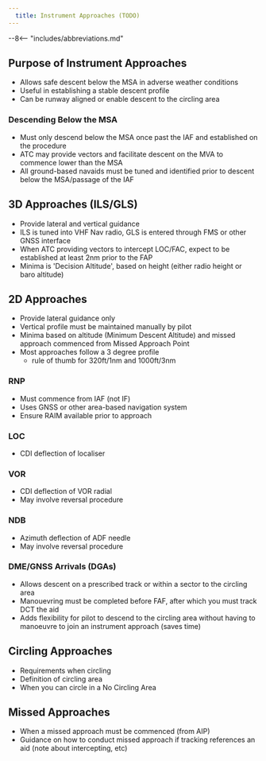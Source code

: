 ```yaml
---
  title: Instrument Approaches (TODO)
---
```


--8<-- "includes/abbreviations.md"

## Purpose of Instrument Approaches
- Allows safe descent below the MSA in adverse weather conditions
- Useful in establishing a stable descent profile
- Can be runway aligned or enable descent to the circling area

### Descending Below the MSA
- Must only descend below the MSA once past the IAF and established on the procedure
- ATC may provide vectors and facilitate descent on the MVA to commence lower than the MSA
- All ground-based navaids must be tuned and identified prior to descent below the MSA/passage of the IAF

## 3D Approaches (ILS/GLS)
- Provide lateral and vertical guidance
- ILS is tuned into VHF Nav radio, GLS is entered through FMS or other GNSS interface
- When ATC providing vectors to intercept LOC/FAC, expect to be established at least 2nm prior to the FAP
- Minima is 'Decision Altitude', based on height (either radio height or baro altitude)

## 2D Approaches
- Provide lateral guidance only
- Vertical profile must be maintained manually by pilot
- Minima based on altitude (Minimum Descent Altitude) and missed approach commenced from Missed Approach Point
- Most approaches follow a 3 degree profile
    - rule of thumb for 320ft/1nm and 1000ft/3nm

### RNP
- Must commence from IAF (not IF)
- Uses GNSS or other area-based navigation system
- Ensure RAIM available prior to approach

### LOC
- CDI deflection of localiser

### VOR
- CDI deflection of VOR radial
- May involve reversal procedure

### NDB
- Azimuth deflection of ADF needle
- May involve reversal procedure

### DME/GNSS Arrivals (DGAs)
- Allows descent on a prescribed track or within a sector to the circling area
- Manouevring must be completed before FAF, after which you must track DCT the aid
- Adds flexibility for pilot to descend to the circling area without having to manoeuvre to join an instrument approach (saves time)

## Circling Approaches
- Requirements when circling
- Definition of circling area
- When you can circle in a No Circling Area

## Missed Approaches
- When a missed approach must be commenced (from AIP)
- Guidance on how to conduct missed approach if tracking references an aid (note about intercepting, etc)